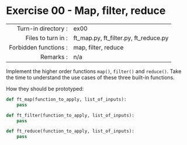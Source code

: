 # Exercise 00 - Map, filter, reduce

|                         |                    |
| -----------------------:| ------------------ |
|   Turn-in directory :   |  ex00              |
|   Files to turn in :    |  ft_map.py, ft_filter.py, ft_reduce.py |
|   Forbidden functions : |  map, filter, reduce |
|   Remarks :             |  n/a               |

Implement the higher order functions `map()`, `filter()` and `reduce()`. Take the time to understand the use cases of these three built-in functions.

How they should be prototyped:

```py
def ft_map(function_to_apply, list_of_inputs):
    pass

def ft_filter(function_to_apply, list_of_inputs):
    pass

def ft_reduce(function_to_apply, list_of_inputs):
    pass
```
